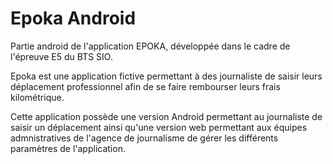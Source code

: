 # Epoka Android

Partie android de l'application EPOKA, développée dans le cadre de l'épreuve E5 du BTS SIO.

Epoka est une application fictive permettant à des journaliste de saisir leurs déplacement professionnel afin de se faire rembourser leurs frais kilométrique.

Cette application possède une version Android permettant au journaliste de saisir un déplacement ainsi qu'une version web permettant aux équipes admnistratives de l'agence de journalisme de gérer les différents paramètres de l'application.
